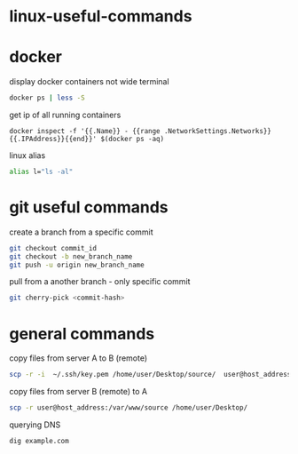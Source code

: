 # linux-useful-commands
# docker
display docker containers not wide terminal
```bash
docker ps | less -S
```
get ip of all running containers
```
docker inspect -f '{{.Name}} - {{range .NetworkSettings.Networks}}{{.IPAddress}}{{end}}' $(docker ps -aq)
```
linux alias
```bash
alias l="ls -al"
```
# git useful commands
create a branch from a specific commit
```bash
git checkout commit_id
git checkout -b new_branch_name
git push -u origin new_branch_name
```
pull from a another branch - only specific commit
```bash
git cherry-pick <commit-hash>
```
# general commands
copy files from server A to B (remote)
```bash
scp -r -i  ~/.ssh/key.pem /home/user/Desktop/source/  user@host_address:/var/www/destination/path
```
copy files from server B (remote) to A
```bash
scp -r user@host_address:/var/www/source /home/user/Desktop/
```
querying DNS
```bash
dig example.com
```
